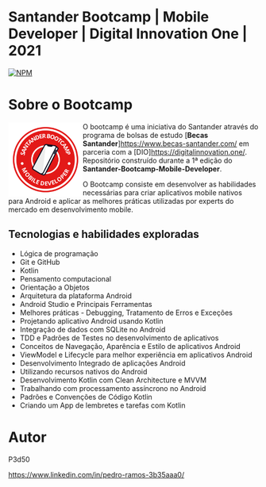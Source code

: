 # Santander Bootcamp | Mobile Developer | Digital Innovation One | 2021
 
[![NPM](https://img.shields.io/npm/l/react)](https://github.com/P3d50/Santander-Bootcamp-Mobile-Developer-Digital-Innovation-One-2021/blob/main/LICENSE) 

# Sobre o Bootcamp

<img src="https://github.com/P3d50/Santander-Bootcamp-Mobile-Developer-Digital-Innovation-One-2021/blob/main/Santander%20Mobile%20Developer.png" align="left" height="150" width="150" >O bootcamp é uma iniciativa do Santander através do programa de bolsas de estudo [**Becas Santander**]https://www.becas-santander.com/ em parceria com a [DIO]https://digitalinnovation.one/. Repositório construído durante a 1ª edição do **Santander-Bootcamp-Mobile-Developer**.

O Bootcamp consiste em desenvolver as habilidades necessárias para criar aplicativos mobile nativos para Android e aplicar as melhores práticas utilizadas por experts do mercado em desenvolvimento mobile.





## Tecnologias e habilidades exploradas
- Lógica de programação
- Git e GitHub
- Kotlin
- Pensamento computacional
- Orientação a Objetos
- Arquitetura da plataforma Android
- Android Studio e Principais Ferramentas
- Melhores práticas - Debugging, Tratamento de Erros e Exceções
- Projetando aplicativo Android usando Kotlin
- Integração de dados com SQLite no Android
- TDD e Padrões de Testes no desenvolvimento de aplicativos
- Conceitos de Navegação, Aparência e Estilo de aplicativos Android
- ViewModel e Lifecycle para melhor experiência em aplicativos Android
- Desenvolvimento Integrado de aplicações Android
- Utilizando recursos nativos do Android
- Desenvolvimento Kotlin com Clean Architecture e MVVM
- Trabalhando com processamento assíncrono no Android
- Padrões e Convenções de Código Kotlin
- Criando um App de lembretes e tarefas com Kotlin

# Autor

P3d50

https://www.linkedin.com/in/pedro-ramos-3b35aaa0/

